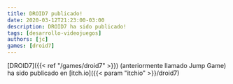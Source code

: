 ```yaml
---
title: DROID7 publicado!
date: 2020-03-12T21:23:00-03:00
description: DROID7 ha sido publicado!
tags: [desarrollo-videojuegos]
authors: [jc]
games: [droid7]
---
```


[DROID7]({{< ref "/games/droid7" >}}) (anteriormente llamado Jump Game) ha sido publicado en [itch.io]({{< param "itchio" >}}/droid7)
